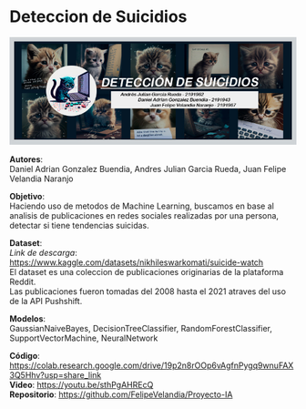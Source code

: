 # Deteccion de Suicidios

![Project Banner](BANNER.jpg)

**Autores**:</br>
Daniel Adrian Gonzalez Buendia, Andres Julian Garcia Rueda, Juan Felipe Velandia Naranjo

**Objetivo**:</br>
Haciendo uso de metodos de Machine Learning, buscamos en base al analisis de publicaciones en redes sociales realizadas por una persona, detectar si tiene tendencias suicidas.

**Dataset**:</br>
*Link de descarga*: https://www.kaggle.com/datasets/nikhileswarkomati/suicide-watch</br>
El dataset es una coleccion de publicaciones originarias de la plataforma Reddit.</br>
Las publicaciones fueron tomadas del 2008 hasta el 2021 atraves del uso de la API Pushshift.

**Modelos**:</br>
GaussianNaiveBayes, DecisionTreeClassifier, RandomForestClassifier, SupportVectorMachine, NeuralNetwork

**Código**: https://colab.research.google.com/drive/19p2n8rOOp6vAgfnPygq9wnuFAX3Q5Hhv?usp=share_link</br>
**Video**: https://youtu.be/sthPgAHREcQ</br>
**Repositorio**: https://github.com/FelipeVelandia/Proyecto-IA</br>
